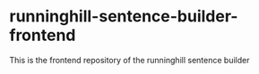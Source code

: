 # runninghill-sentence-builder-frontend
This is the frontend repository of the runninghill sentence builder
